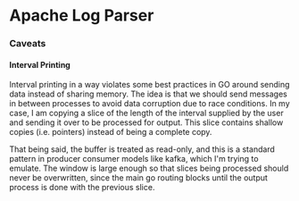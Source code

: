 # Apache Log Parser



### Caveats

#### Interval Printing

Interval printing in a way violates some best practices in GO around sending data instead of sharing memory. The idea is that we should send messages in between processes to avoid data corruption due to race conditions. In my case, I am copying a slice of the length of the interval supplied by the user and sending it over to be processed for output. This slice contains shallow copies (i.e. pointers) instead of being a complete copy.

That being said, the buffer is treated as read-only, and this is a standard pattern in producer consumer models like kafka, which I'm trying to emulate. The window is large enough so that slices being processed should never be overwritten, since the main go routing blocks until the output process is done with the previous slice.
